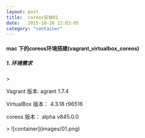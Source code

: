 ```yaml
---
layout: post
title:  coreos安装01
date:   2015-10-26 22:03:05
category: "container"
---
```

<h4>mac 下的coreos环境搭建(vagrant_virtualbox_coreos)</h4>
<h5>1. 环境需求</h5>>
<p> Vagrant 版本: agrant 1.7.4</p>
<p> VirtualBox 版本： 4.3.18 r96516 </p>
<p> coreos 版本： alpha v845.0.0</p>>
![container](images/01.png)